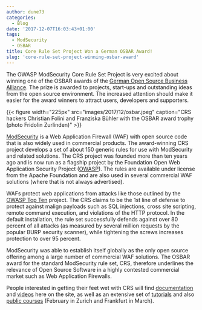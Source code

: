 ```yaml
---
author: dune73
categories:
  - Blog
date: '2017-12-07T16:03:43+01:00'
tags:
  - ModSecurity
  - OSBAR
title: Core Rule Set Project Won a German OSBAR Award!
slug: 'core-rule-set-project-winning-osbar-award'
---
```



The OWASP ModSecurity Core Rule Set Project is very excited about winning one of the OSBAR awards of the [German Open Source Business Alliance](http://osb-alliance.de/). The prize is awarded to projects, start-ups and outstanding ideas from the open source environment. The increased attention should make it easier for the award winners to attract users, developers and supporters.

{{< figure width="225px" src="images/2017/12/osbar.jpeg" caption="CRS hackers Christian Folini and Franziska Bühler with the OSBAR award trophy (photo Fridolin Zurlinden)" >}}

[ModSecurity](https://www.modsecurity.org) is a Web Application Firewall (WAF) with open source code that is also widely used in commercial products. The award-winning CRS project develops a set of about 150 generic rules for use with ModSecurity and related solutions. The CRS project was founded more than ten years ago and is now run as a flagship project by the Foundation Open Web Application Security Project ([OWASP](https://owasp.org)). The rules are available under license from the Apache Foundation and are also used in several commercial WAF solutions (where that is not always advertised).

WAFs protect web applications from attacks like those outlined by the [OWASP Top Ten](https://github.com/OWASP/Top10/raw/master/2017/OWASP%20Top%2010-2017%20%28en%29.pdf) project. The CRS claims to be the 1st line of defense to protect against malign payloads such as SQL injections, cross site scripting, remote command execution, and violations of the HTTP protocol. In the default installation, the rule set successfully defends against over 80 percent of all attacks (as measured by several million requests by the popular BURP security scanner), while tightening the screws increases protection to over 95 percent.

ModSecurity was able to establish itself globally as the only open source offering among a large number of commercial WAF solutions. The OSBAR award for the standard ModSecurity rule set, CRS, therefore underlines the relevance of Open Source Software in a highly contested commercial market such as Web Application Firewalls.

People interested in getting their feet wet with CRS will find [documentation](https://coreruleset.org/docs/deployment/install/) and [videos](https://www.youtube.com/watch?v=eO9gBAmKS58) here on the site, as well as an extensive set of [tutorials](https://www.netnea.com/cms/apache-tutorials/) and also [public courses](https://www.feistyduck.com/training/modsecurity-training-course) (February in Zurich and Frankfurt in March).


